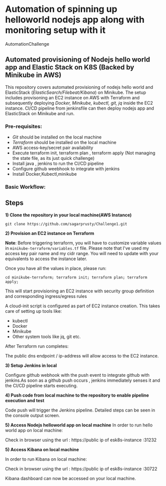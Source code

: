 # Automation of spinning up helloworld nodejs app along with monitoring setup with it
AutomationChallenge


## **Automated provisioning of Nodejs hello world app and Elastic Stack on K8S (Backed by Minikube in AWS)**

This repository covers automated provisioning of nodejs hello world and ElasticStack (*ElasticSearch/Filebeat/Kibana*) on Minikube. The setup includes provisoning an EC2 instance on AWS with Terraform and subsequently deploying *Docker, Minikube, kubectl, git, jq* inside the EC2 instance. CI/CD pipeline from jenkinsfile can then deploy nodejs app and ElasticStack on Minikube and run.



### **Pre-requisites:**
- *Git* should be installed on the local machine
- *Terraform* should be installed on the local machine
- AWS access-key/secret pair availability
- Execute terraform init, terraform plan , terraform apply (Not managing the state file, as its just quick challenge)
- Install java , jenkins to run the CI/CD pipeline
- Configure github weebhook to integrate with jenkins
- Install Docker,Kubectl,minikube

### Basic Workflow:

## Steps

**1) Clone the repository in your local machine(AWS Instance)**
```
git clone https://github.com/sagarprusty/Challenge1.git
```

**2) Provision an EC2 instance on Terraform**

**Note**: Before triggering terraform, you will have to customize variable values in `minikube-terraform/variables.tf` file. Please note that I've used my access key pair name and my cidr range. You will need to update with your equivalents to access the instance later.

Once you have all the values in place, please run:
```
cd minikube-terraform; terraform init; terraform plan; terraform apply;
```

This will start provisioning an EC2 instance with security group definition and corresponding ingress/egress rules

A cloud-init script is configured as part of EC2 instance creation. This takes care of setting up tools like:
- kubectl 
- Docker
- Minikube 
- Other system tools like jq, git etc.

After Terraform run completes:

The public dns endpoint / ip-address will allow access to the EC2 instance. 


**3) Setup Jenkins in local**

Configure github webhook with the push event to integrate github with jenkins.As soon as a github push occurs , jenkins immediately senses it and the CI/CD pipeline starts executing.



**4) Push code from local machine to the repository to enable pipeline execution and test**


Code push will trigger the Jenkins pipeline. Detailed steps can be seen in the console output screen.


**5) Access Nodejs helloworld app on local machine**
In order to run hello world app on local machine:

Check in browser using the url : https://public ip of esk8s-instance :31232

**5) Access Kibana on local machine**

In order to run Kibana on local machine:

Check in browser using the url : https://public ip of esk8s-instance :30722



Kibana dashboard can now be accessed on your local machine.


